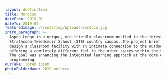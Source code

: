 ```yaml
---
layout: destination
title: Morocco
dateFrom: 2019-08
dateTo: 2019-09
featuredImage: /assets/img/uploads/morocco.jpg
intro_paragraph: >-
  Aspen Lodge is a unique, eco-friendly classroom nestled in the forest on the
  Strathcona-Tweedsmuir School (STS) country campus. The project brief was to
  design a classroom facility with an intimate connection to the outdoors,
  offering a completely different feel to the other spaces within the school.
  The goal was enhancing the integrated learning approach at the core of STS
  programming.
ourTake: lorem ipsum
photoFolderName: 2019.morocco
---
```


